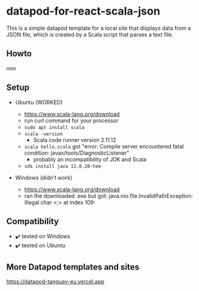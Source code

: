 # datapod-for-react-scala-json

This is a simple datapod template for a local site that displays data from a JSON file, which is created by a Scala script that parses a text file.

## Howto

nnn

## Setup

- Ubuntu (WORKED)
  - https://www.scala-lang.org/download
  - run curl command for your processor
  - `sudo apt install scala`
  - `scala -version`
    - Scala code runner version 2.11.12
  - `scala hello.scala` got "error: Compile server encountered fatal condition: javax/tools/DiagnosticListener"
    - probably an incompatibility of JDK and Scala
  - `sdk install java 11.0.20-tem`
  

- Windows (didn't work)
  - https://www.scala-lang.org/download
  - ran the downloaded .exe but got: java.nio.file.InvalidPathException: Illegal char <:> at index 109:

## Compatibility

- ✔️ tested on Windows
- ✔️ tested on Ubuntu

## More Datapod templates and sites

https://datapod-tanguay-eu.vercel.app

